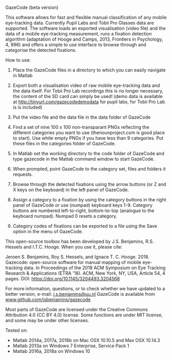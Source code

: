   GazeCode (beta version)
  
  This software allows for fast and flexible manual classification of any
  mobile eye-tracking data. Currently Pupil Labs and Tobii Pro Glasses data 
  are supported. The software loads an exported visualisation (video file) 
  and the data of a mobile eye-tracking measurement, runs a fixation
  detection algorithm (adaptation of Hooge and  Camps, 2013, Frontiers in Psychology, 4,
  996) and offers a simple to use interface to browse through and
  categorise the detected fixations.
  
  How to use:
  1) Place the GazeCode files in a directory to which you can easily navigate
  in Matlab
  
  2) Export both a visualisation video of raw mobile eye-tracking data and
  the data itself. For Tobii Pro Lab recordings  this is no longer necessary, 
  the content of the SD card can simply be used!
  (demo data is available at http://tinyurl.com/gazecodedemodata for pupil labs, for Tobii Pro Lab is is included)
  
  3) Put the video file and the data file in the data folder of GazeCode
  
  4) Find a set of nine 100 x 100 non-transparant PNGs reflecting the
  different categories you want to use (thenounproject.com is good place to
  start). Use white empty PNGs if you have less than 9 categories. Put
  these files in the categories folder of GazeCode.
  
  5) In Matlab set the working directory to the code folder of GazeCode and 
  type gazecode in the Matlab command window to start GazeCode.
  
  6) When prompted, point GazeCode to the category set, files and folders it
  requests.
  
  7) Browse through the detected fixations using the arrow buttons (or Z
  and X keys on the keyboard) in the left panel of GazeCode.
  
  8) Assign a category to a fixation by using the category buttons in the
  right panel of GazeCode or use (numpad) keyboard keys 1-9. Category
  buttons are numbered left-to-right, bottom-to-top (analogue to the
  keyboard numpad). Numpad 0 resets a category.
  
  9) Category codes of fixations can be exported to a file using the Save
  option in the menu of GazeCode.
  
  This open-source toolbox has been developed by J.S. Benjamins, R.S. Hessels 
  and I.T.C. Hooge. When you use it, please cite:
 
  Jeroen S. Benjamins, Roy S. Hessels, and Ignace T. C. Hooge. 2018. 
  Gazecode: open-source software for manual mapping of mobile eye-tracking 
  data. In Proceedings of the 2018 ACM Symposium on Eye Tracking Research & 
  Applications (ETRA '18). ACM, New York, NY, USA, Article 54, 4 pages. 
  DOI: https://doi.org/10.1145/3204493.3204568
 
  For more information, questions, or to check whether we have updated to a
  better version, e-mail: j.s.benjamins@uu.nl GazeCode is available from 
  www.github.com/jsbenjamins/gazecode
 
  Most parts of GazeCode are licensed under the Creative Commons Attribution 
  4.0 (CC BY 4.0) license. Some functions are under MIT license, and some 
  may be under other licenses.
 
  Tested on:
  - Matlab 2014a, 2017a, 2018b on Mac OSX 10.10.5 and Max OSX 10.14.3
  - Matlab 2013a on Windows 7 Enterprise, Service Pack 1
  - Matlab 2016a, 2018a on Windows 10
